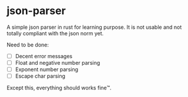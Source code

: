 # json-parser

A simple json parser in rust for learning purpose. It is not usable and not totally compliant with the json norm yet.

Need to be done:
- [ ] Decent error messages
- [ ] Float and negative number parsing 
- [ ] Exponent number parsing
- [ ] Escape char parsing

Except this, everything should works fine:tm:.